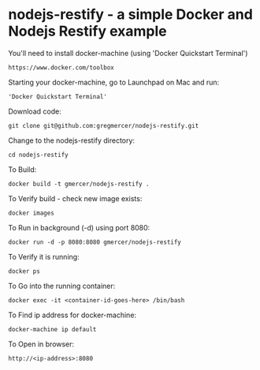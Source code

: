 # nodejs-restify - a simple Docker and Nodejs Restify example

You'll need to install docker-machine (using 'Docker Quickstart Terminal')
```
https://www.docker.com/toolbox
```

Starting your docker-machine, go to Launchpad on Mac and run:
```
'Docker Quickstart Terminal'
```

Download code:
```
git clone git@github.com:gregmercer/nodejs-restify.git
```

Change to the nodejs-restify directory:
```
cd nodejs-restify
```

To Build:
```
docker build -t gmercer/nodejs-restify .
```

To Verify build - check new image exists:
```
docker images
```

To Run in background (-d) using port 8080:
```
docker run -d -p 8080:8080 gmercer/nodejs-restify
```

To Verify it is running:
```
docker ps
```

To Go into the running container:
```
docker exec -it <container-id-goes-here> /bin/bash
```

To Find ip address for docker-machine:
```
docker-machine ip default
```

To Open in browser:
```
http://<ip-address>:8080
```
